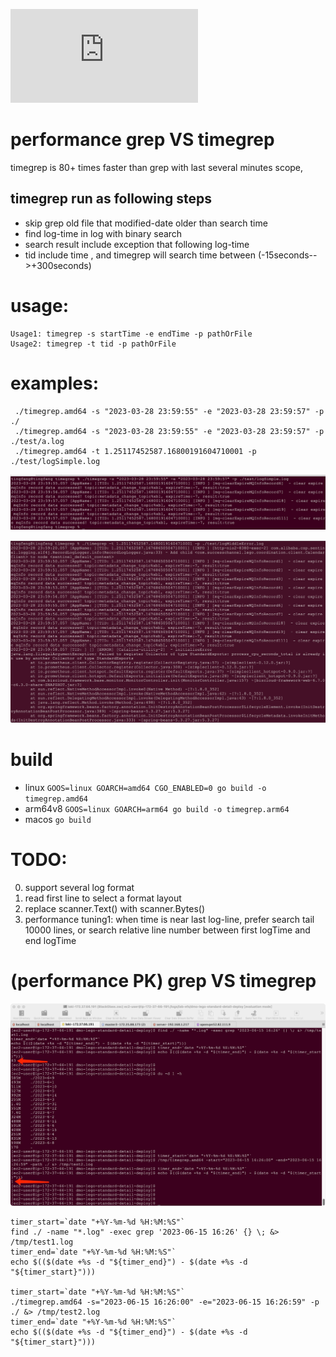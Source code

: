 
![中文版本](https://github.com/clickpaas/timegrep/blob/main/readme_cn.MD)

# performance grep VS timegrep
timegrep is 80+ times faster than grep with last several minutes scope, 
## timegrep run as following steps
- skip grep old file that modified-date older than search time
- find log-time in log with binary search 
- search result include exception that following log-time
- tid include time , and timegrep will search time between (-15seconds-->+300seconds) 
# usage:
```
Usage1: timegrep -s startTime -e endTime -p pathOrFile
Usage2: timegrep -t tid -p pathOrFile

```
# examples:
```
 ./timegrep.amd64 -s "2023-03-28 23:59:55" -e "2023-03-28 23:59:57" -p ./
 ./timegrep.amd64 -s "2023-03-28 23:59:55" -e "2023-03-28 23:59:57" -p ./test/a.log
 ./timegrep.amd64 -t 1.25117452587.16800191604710001 -p ./test/logSimple.log
```
![search with time range](test/searchWithTimeRange.png)

![search with exception](test/searchWithException.png)

# build
- linux `GOOS=linux GOARCH=amd64 CGO_ENABLED=0 go build -o timegrep.amd64`
- arm64v8 `GOOS=linux GOARCH=arm64 go build -o timegrep.arm64`
- macos `go build`
# TODO:
0. support several log format
1. read first line to select a format layout
2. replace scanner.Text()  with scanner.Bytes()
3. performance tuning1: when time is near last log-line, prefer search tail 10000 lines, or search relative line number between first logTime and end logTime 
# (performance PK)  grep VS timegrep 
![test case](test/grepVStimegrep.png)

```
timer_start=`date "+%Y-%m-%d %H:%M:%S"`
find ./ -name "*.log" -exec grep '2023-06-15 16:26' {} \; &> /tmp/test1.log
timer_end=`date "+%Y-%m-%d %H:%M:%S"`
echo $(($(date +%s -d "${timer_end}") - $(date +%s -d "${timer_start}")))

timer_start=`date "+%Y-%m-%d %H:%M:%S"`
./timegrep.amd64 -s="2023-06-15 16:26:00" -e="2023-06-15 16:26:59" -p ./ &> /tmp/test2.log
timer_end=`date "+%Y-%m-%d %H:%M:%S"`
echo $(($(date +%s -d "${timer_end}") - $(date +%s -d "${timer_start}")))
```
